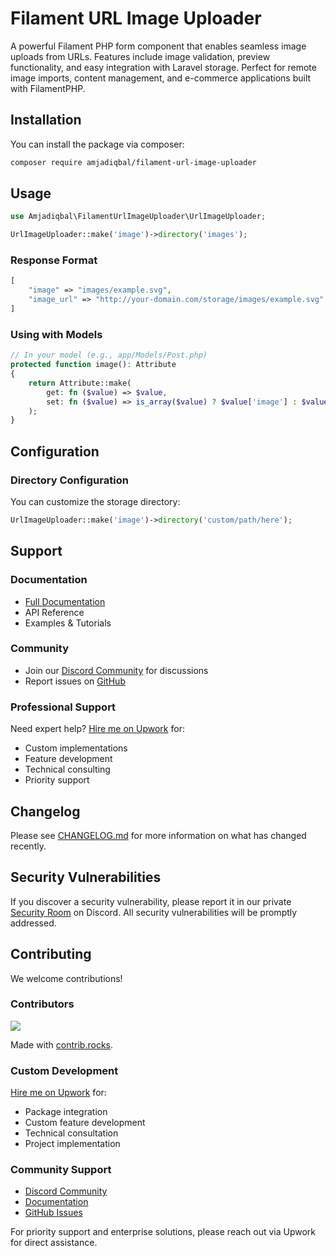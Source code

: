 # Filament URL Image Uploader

A powerful Filament PHP form component that enables seamless image uploads from URLs. Features include image validation, preview functionality, and easy integration with Laravel storage. Perfect for remote image imports, content management, and e-commerce applications built with FilamentPHP.

## Installation

You can install the package via composer:

```bash
composer require amjadiqbal/filament-url-image-uploader
```

## Usage

```php
use Amjadiqbal\FilamentUrlImageUploader\UrlImageUploader;

UrlImageUploader::make('image')->directory('images');
```

### Response Format
```php
[
    "image" => "images/example.svg",
    "image_url" => "http://your-domain.com/storage/images/example.svg"
]
```

### Using with Models
```php
// In your model (e.g., app/Models/Post.php)
protected function image(): Attribute
{
    return Attribute::make(
        get: fn ($value) => $value,
        set: fn ($value) => is_array($value) ? $value['image'] : $value,
    );
}
```

## Configuration
### Directory Configuration
You can customize the storage directory:
```php
UrlImageUploader::make('image')->directory('custom/path/here');
```

## Support
### Documentation
- [Full Documentation](https://devodocs.com/laravel/filament-url-image-uploader)
- API Reference
- Examples & Tutorials

### Community
- Join our [Discord Community](https://discord.com/channels/1352854772859932702/1352854916690874388) for discussions
- Report issues on [GitHub](https://github.com/amjadiqbal/filament-url-image-uploader/issues)

### Professional Support
Need expert help? 
[Hire me on Upwork](https://www.upwork.com/freelancers/amjadkhatri)  for:

- Custom implementations
- Feature development
- Technical consulting
- Priority support

## Changelog
Please see [CHANGELOG.md](https://github.com/AmjadIqbal/filament-url-image-uploader/blob/main/CHANGELOG.md) for more information on what has changed recently.

## Security Vulnerabilities
If you discover a security vulnerability, please report it in our private [Security Room](https://discord.com/channels/1352854772859932702/security) on Discord. All security vulnerabilities will be promptly addressed.

## Contributing

We welcome contributions!

### Contributors

<a href="https://github.com/amjadiqbal/filament-url-image-uploader/graphs/contributors">
  <img src="https://contrib.rocks/image?repo=amjadiqbal/filament-url-image-uploader" />
</a>

Made with [contrib.rocks](https://contrib.rocks).

### Custom Development
[Hire me on Upwork](https://www.upwork.com/freelancers/amjadkhatri) for:
- Package integration
- Custom feature development
- Technical consultation
- Project implementation

### Community Support
- [Discord Community](https://discord.com/channels/1352854772859932702/1352854916690874388)
- [Documentation](https://devodocs.com/laravel/filament-url-image-uploader)
- [GitHub Issues](https://github.com/amjadiqbal/filament-url-image-uploader/issues)

For priority support and enterprise solutions, please reach out via Upwork for direct assistance.